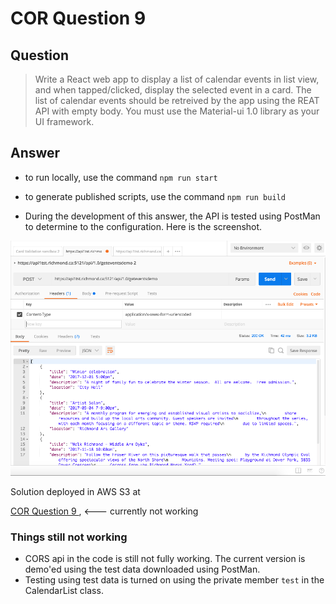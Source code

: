 # COR Question 9

## Question

> Write a React web app to display a list of calendar events in list view, 
> and when tapped/clicked, display the selected event in a card. The list of 
> calendar events should be retreived by the app using the REAT API with empty body.
> You must use the Material-ui 1.0 library as your UI framework.

## Answer

- to run locally, use the command ` npm run start `
- to generate published scripts, use the command ` npm run build `

- During the development of this answer, the API is tested using PostMan to determine to the configuration. Here is the screenshot.

![API testing screenshot with PostMan](https://github.com/kktam/cor_questions/blob/master/question9/doc/API-trial-1.png)

Solution deployed in AWS S3
at

[COR Question 9 ](https://s3-us-west-2.amazonaws.com/kt-cor/question9/index.html)  , <--- currently not working


### Things still not working

- CORS api in the code is still not fully working. The current version is demo'ed using the test data downloaded using PostMan. 
- Testing using test data is turned on using the private member ` test ` in the CalendarList class.
